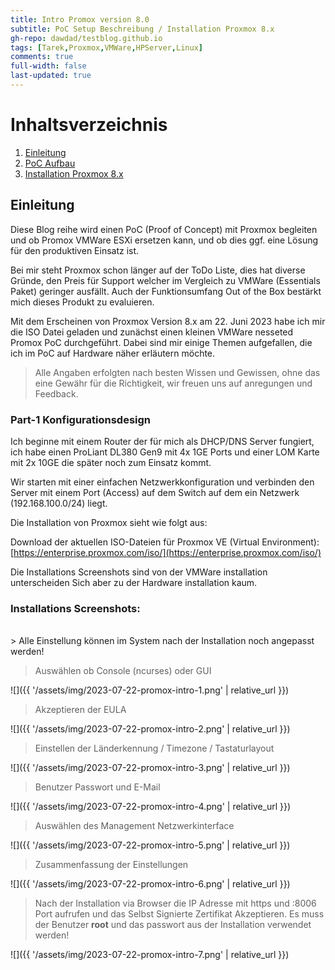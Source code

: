 ```yaml
---
title: Intro Promox version 8.0
subtitle: PoC Setup Beschreibung / Installation Proxmox 8.x
gh-repo: dawdad/testblog.github.io
tags: [Tarek,Proxmox,VMWare,HPServer,Linux]
comments: true
full-width: false
last-updated: true
---
```


# Inhaltsverzeichnis

1. [Einleitung](#einleitung)
2. [PoC Aufbau](#part-1-konfigurationsdesign)
3. [Installation Proxmox 8.x](#installations-screenshots)

## Einleitung 

Diese Blog reihe wird einen PoC (Proof of Concept) mit Proxmox begleiten und ob Promox VMWare ESXi ersetzen kann, und ob dies ggf. eine Lösung für den produktiven Einsatz ist. 

Bei mir steht Proxmox schon länger auf der ToDo Liste, dies hat diverse Gründe, den Preis für Support welcher im Vergleich zu VMWare (Essentials Paket) geringer ausfällt. Auch der Funktionsumfang Out of the Box bestärkt mich dieses Produkt zu evaluieren. 

Mit dem Erscheinen von Proxmox Version 8.x am 22. Juni 2023 habe ich mir die ISO Datei geladen und zunächst einen kleinen VMWare nesseted Promox PoC durchgeführt. Dabei sind mir einige Themen aufgefallen, die ich im PoC auf Hardware näher erläutern möchte. 

> Alle Angaben erfolgten nach besten Wissen und Gewissen, ohne das eine Gewähr für die Richtigkeit, wir freuen uns auf anregungen und Feedback. 


### Part-1 Konfigurationsdesign

Ich beginne mit einem Router der für mich als DHCP/DNS Server fungiert, ich habe einen ProLiant DL380 Gen9 mit 4x 1GE Ports und einer LOM Karte mit 2x 10GE die später noch zum Einsatz kommt. 

Wir starten mit einer einfachen Netzwerkkonfiguration und verbinden den Server mit einem Port (Access) auf dem Switch auf dem ein Netzwerk (192.168.100.0/24) liegt.

Die Installation von Proxmox sieht wie folgt aus: 

Download der aktuellen ISO-Dateien für Proxmox VE (Virtual Environment): [https://enterprise.proxmox.com/iso/](https://enterprise.proxmox.com/iso/)

Die Installations Screenshots sind von der VMWare installation unterscheiden Sich aber zu der Hardware installation kaum. 

### Installations Screenshots:
<br/>
> Alle Einstellung können im System nach der Installation noch angepasst werden!

> Auswählen ob Console (ncurses) oder GUI

![]({{ '/assets/img/2023-07-22-promox-intro-1.png' | relative_url }})

> Akzeptieren der EULA 

![]({{ '/assets/img/2023-07-22-promox-intro-2.png' | relative_url }})

> Einstellen der Länderkennung / Timezone / Tastaturlayout

![]({{ '/assets/img/2023-07-22-promox-intro-3.png' | relative_url }})

> Benutzer Passwort und E-Mail

![]({{ '/assets/img/2023-07-22-promox-intro-4.png' | relative_url }})

> Auswählen des Management Netzwerkinterface

![]({{ '/assets/img/2023-07-22-promox-intro-5.png' | relative_url }})

> Zusammenfassung der Einstellungen

![]({{ '/assets/img/2023-07-22-promox-intro-6.png' | relative_url }})

> Nach der Installation via Browser die IP Adresse mit https und :8006 Port aufrufen und das Selbst Signierte Zertifikat Akzeptieren. Es muss der Benutzer **root** und das passwort aus der Installation verwendet werden! 

![]({{ '/assets/img/2023-07-22-promox-intro-7.png' | relative_url }})

<br />
<br />